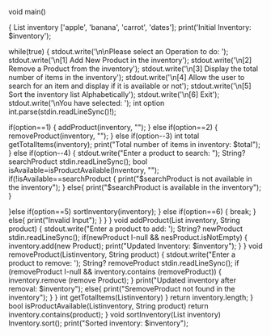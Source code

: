 void main()

{
List<String> inventory ['apple', 'banana', 'carrot', 'dates'];
print('Initial Inventory: $inventory');

while(true)
{
stdout.write('\n\nPlease select an Operation to do: ');
stdout.write('\n[1] Add New Product in the inventory');
stdout.write('\n[2] Remove a Product from the inventory');
stdout.write('\n[3] Display the total number of items in the inventory');
stdout.write('\n[4] Allow the user to search for an item and display if it is available or not');
stdout.write('\n[5] Sort the inventory list Alphabetically');
stdout.write('\n[6] Exit');
stdout.write('\nYou have selected: ');
int option int.parse(stdin.readLineSync()!);

if(option==1)
{ addProduct(inventory, "");
}
else if(option==2)
{ removeProduct(inventory, "");
}
else if(option--3)
int total getTotalItems(inventory);
print("Total number of items in inventory: $total");
}
else if(option--4)
{
stdout.write("Enter a product to search: ");
String? searchProduct stdin.readLineSync();
bool isAvailable=isProductAvailable(Inventory, "");
if(!isAvailable==searchProduct
{
print("$searchProduct is not available in the inventory");
}
else{
print("$searchProduct is available in the inventory");
}

}else if(option==5)
sortInventory(inventory);
}
else if(option==6)
{
break;
}
else{ print("Invalid Input");
}
}
}
void addProduct(List<String> inventory, String product)
{
stdout.write("Enter a product to add: '); String? newProduct stdin.readLineSync(); if(newProduct I-null && nesProduct.isNotEmpty)
{
 inventory.add(new Product);
print("Updated Inventory: $inventory");
}
}
void removeProduct(List<String>inventory, String product)
{
stdout.write("Enter a product to remove: '); String? removeProduct stdin.readLineSync();
if (removeProduct I-null && inventory.contains (removeProduct))
{ inventory.remove (remove Product);
}
print("Updated inventory after removal: $inventory");
else{
print("SremoveProduct not found in the inventory");
}
}
int getTotalItems(List<String>inventory)
}
return inventory.length;
}
bool isProductAvailable(List<String>inventory, String product)
return inventory.contains(product);
}
void sortInventory(List<String> inventory)
Inventory.sort(); print("Sorted inventory: $inventory");
